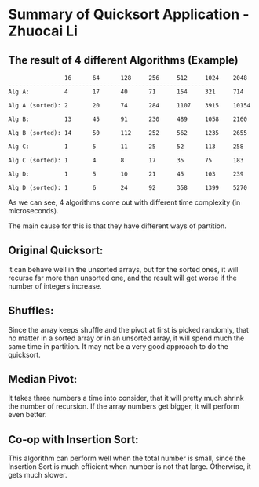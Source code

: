 # Summary of Quicksort Application - Zhuocai Li

## The result of 4 different Algorithms (Example)
```
                16      64      128     256     512     1024    2048
-----------------------------------------------------------
Alg A:          4       17      40      71      154     321     714

Alg A (sorted): 2       20      74      284     1107    3915    10154

Alg B:          13      45      91      230     489     1058    2160

Alg B (sorted): 14      50      112     252     562     1235    2655

Alg C:          1       5       11      25      52      113     258

Alg C (sorted): 1       4       8       17      35      75      183

Alg D:          1       5       10      21      45      103     239

Alg D (sorted): 1       6       24      92      358     1399    5270

```

As we can see, 4 algorithms come out with different time complexity (in microseconds).

The main cause for this is that they have different ways of partition.

## Original Quicksort: 
it can behave well in the unsorted arrays, but for the sorted ones, it will recurse
far more than unsorted one, and the result will get worse if the number of integers increase.

## Shuffles:
Since the array keeps shuffle and the pivot at first is picked randomly, that no matter in a sorted
array or in an unsorted array, it will spend much the same time in partition. It may not be a very good approach
to do the quicksort.

## Median Pivot:
It takes three numbers a time into consider, that it will pretty much shrink the number of recursion. If the array numbers
get bigger, it will perform even better.

## Co-op with Insertion Sort:
This algorithm can perform well when the total number is small, since the Insertion Sort is much efficient when number is not that large. Otherwise, it gets much slower.